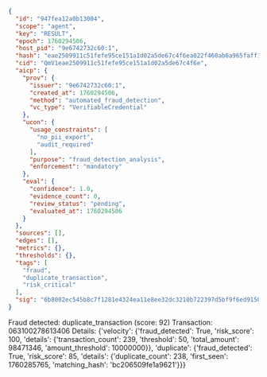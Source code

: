 ```json
{
  "id": "947fea12a0b13004",
  "scope": "agent",
  "key": "RESULT",
  "epoch": 1760294506,
  "host_pid": "9e6742732c60:1",
  "hash": "eae2509911c51fefe95ce151a1d02a5de67c4f6ea022f460ab6a965faff1702c",
  "cid": "QmV1eae2509911c51fefe95ce151a1d02a5de67c4f6e",
  "aicp": {
    "prov": {
      "issuer": "9e6742732c60:1",
      "created_at": 1760294506,
      "method": "automated_fraud_detection",
      "vc_type": "VerifiableCredential"
    },
    "ucon": {
      "usage_constraints": [
        "no_pii_export",
        "audit_required"
      ],
      "purpose": "fraud_detection_analysis",
      "enforcement": "mandatory"
    },
    "eval": {
      "confidence": 1.0,
      "evidence_count": 0,
      "review_status": "pending",
      "evaluated_at": 1760294506
    }
  },
  "sources": [],
  "edges": [],
  "metrics": {},
  "thresholds": {},
  "tags": [
    "fraud",
    "duplicate_transaction",
    "risk_critical"
  ],
  "sig": "6b8002ec545b8c7f1281e4324ea11e8ee32dc3210b722397d5bf9f6ed915009e"
}
```

Fraud detected: duplicate_transaction (score: 92)
Transaction: 063100278613406
Details: {'velocity': {'fraud_detected': True, 'risk_score': 100, 'details': {'transaction_count': 239, 'threshold': 50, 'total_amount': 98471346, 'amount_threshold': 10000000}}, 'duplicate': {'fraud_detected': True, 'risk_score': 85, 'details': {'duplicate_count': 238, 'first_seen': 1760285765, 'matching_hash': 'bc206509fe1a9621'}}}
